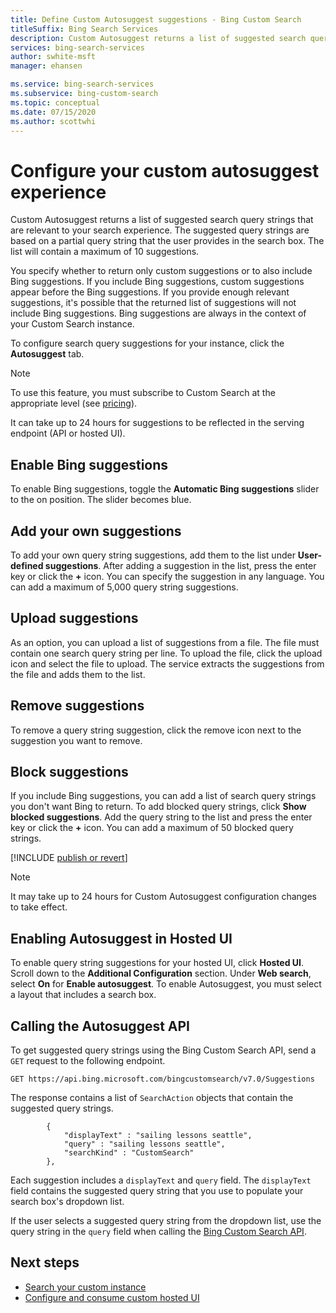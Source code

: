 ```yaml
---
title: Define Custom Autosuggest suggestions - Bing Custom Search
titleSuffix: Bing Search Services
description: Custom Autosuggest returns a list of suggested search query strings that are relevant to your search experience.
services: bing-search-services
author: swhite-msft
manager: ehansen

ms.service: bing-search-services
ms.subservice: bing-custom-search
ms.topic: conceptual
ms.date: 07/15/2020
ms.author: scottwhi
---
```


# Configure your custom autosuggest experience

Custom Autosuggest returns a list of suggested search query strings that are relevant to your search experience. The suggested query strings are based on a partial query string that the user provides in the search box. The list will contain a maximum of 10 suggestions. 

You specify whether to return only custom suggestions or to also include Bing suggestions. If you include Bing suggestions, custom suggestions appear before the Bing suggestions. If you provide enough relevant suggestions, it's possible that the returned list of suggestions will not include Bing suggestions. Bing suggestions are always in the context of your Custom Search instance. 

To configure search query suggestions for your instance, click the **Autosuggest** tab.  

> [!NOTE]
> To use this feature, you must subscribe to Custom Search at the appropriate level (see [pricing](https://azure.microsoft.com/pricing/details/cognitive-services/bing-custom-search/)).

It can take up to 24 hours for suggestions to be reflected in the serving endpoint (API or hosted UI).

## Enable Bing suggestions

To enable Bing suggestions, toggle the **Automatic Bing suggestions** slider to the on position. The slider becomes blue.

## Add your own suggestions

To add your own query string suggestions, add them to the list under **User-defined suggestions**. After adding a suggestion in the list, press the enter key or click the **+** icon. You can specify the suggestion in any language. You can add a maximum of 5,000 query string suggestions.

## Upload suggestions

As an option, you can upload a list of suggestions from a file. The file must contain one search query string per line. To upload the file, click the upload icon and select the file to upload. The service extracts the suggestions from the file and adds them to the list.

## Remove suggestions

To remove a query string suggestion, click the remove icon next to the suggestion you want to remove.

## Block suggestions

If you include Bing suggestions, you can add a list of search query strings you don't want Bing to return. To add blocked query strings, click **Show blocked suggestions**. Add the query string to the list and press the enter key or click the **+** icon. You can add a maximum of 50 blocked query strings.



[!INCLUDE [publish or revert](../bing-custom-search/includes/publish-revert.md)]

>[!NOTE]  
>It may take up to 24 hours for Custom Autosuggest configuration changes to take effect.


## Enabling Autosuggest in Hosted UI

To enable query string suggestions for your hosted UI, click **Hosted UI**. Scroll down to the **Additional Configuration** section. Under **Web search**, select **On** for **Enable autosuggest**. To enable Autosuggest, you must select a layout that includes a search box.


## Calling the Autosuggest API

To get suggested query strings using the Bing Custom Search API, send a `GET` request to the following endpoint.

```
GET https://api.bing.microsoft.com/bingcustomsearch/v7.0/Suggestions 
```

The response contains a list of `SearchAction` objects that contain the suggested query strings.

```
        {  
            "displayText" : "sailing lessons seattle",  
            "query" : "sailing lessons seattle",  
            "searchKind" : "CustomSearch"  
        },  
```

Each suggestion includes a `displayText` and `query` field. The `displayText` field contains the suggested query string that you use to populate your search box's dropdown list.

If the user selects a suggested query string from the dropdown list, use the query string in the `query` field when calling the [Bing Custom Search API](../bing-custom-search/overview.md).


## Next steps

- [Search your custom instance](../bing-custom-search/search-your-custom-view.md)
- [Configure and consume custom hosted UI](../bing-custom-search/hosted-ui.md)
